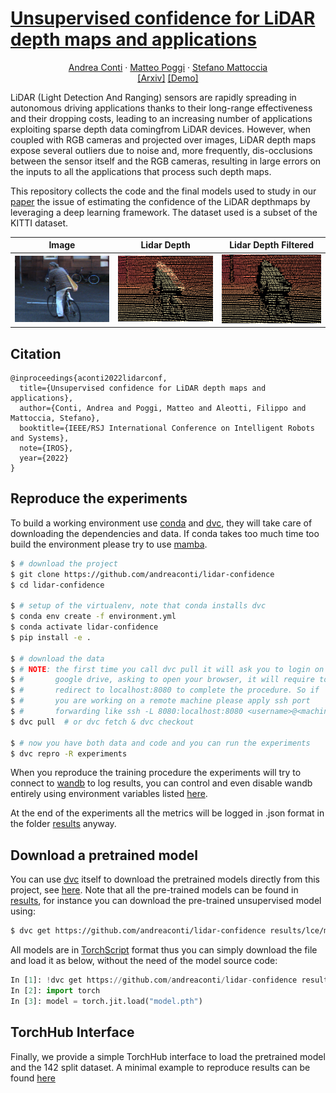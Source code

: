 # [Unsupervised confidence for LiDAR depth maps and applications](https://arxiv.org/pdf/2210.03118.pdf)


<p>
<div style="text-align: center;">
    <a href="https://andreaconti.github.io">Andrea Conti</a>
    &middot;
    <a href="https://mattpoggi.github.io">Matteo Poggi</a>
    &middot;
    <a href="http://vision.deis.unibo.it/~smatt/Site/Home.html">Stefano Mattoccia</a>
</div>
<div style="text-align: center;">
    <a href="https://arxiv.org/pdf/2210.03118.pdf">[Arxiv]</a>
    <a href="https://github.com/andreaconti/lidar-confidence/blob/master/torchhub-example.ipynb">[Demo]</a>
</div>
</p>

LiDAR (Light Detection And Ranging) sensors are rapidly spreading in autonomous driving applications thanks to their long-range effectiveness and their dropping costs, leading  to  an  increasing  number  of  applications  exploiting  sparse  depth  data  comingfrom LiDAR devices.  However, when coupled with RGB cameras and projected over images, LiDAR depth maps expose several outliers due to noise and, more frequently, dis-occlusions between the sensor itself and the RGB cameras, resulting in large errors on the inputs to all the applications that process such depth maps.

This repository collects the code and the final models used to study in our [paper](https://arxiv.org/pdf/2210.03118.pdf) the issue of estimating the confidence of the LiDAR depthmaps by leveraging a deep learning framework. The dataset used is a subset of the KITTI dataset.

|                                              Image                                               |                                           Lidar Depth                                            |                                                 Lidar Depth Filtered                                                 |
| :----------------------------------------------------------------------------------------------: | :----------------------------------------------------------------------------------------------: | :------------------------------------------------------------------------------------------------------------------: |
| ![image](https://github.com/andreaconti/lidar-confidence/blob/master/resources/teaser/image.png) | ![lidar](https://github.com/andreaconti/lidar-confidence/blob/master/resources/teaser/lidar.png) | ![lidar confidence](https://github.com/andreaconti/lidar-confidence/blob/master/resources/teaser/lidar_filtered.png) |

## Citation

```
@inproceedings{aconti2022lidarconf,
  title={Unsupervised confidence for LiDAR depth maps and applications},
  author={Conti, Andrea and Poggi, Matteo and Aleotti, Filippo and Mattoccia, Stefano},
  booktitle={IEEE/RSJ International Conference on Intelligent Robots and Systems},
  note={IROS},
  year={2022}
}
```

## Reproduce the experiments

To build a working environment use [conda](https://docs.conda.io/en/latest/) and
[dvc](https://dvc.org), they will take care of downloading the dependencies and
data. If conda takes too much time too build the environment please try to use
[mamba](https://mamba.readthedocs.io/en/latest/user_guide/mamba.html).

```bash
$ # download the project
$ git clone https://github.com/andreaconti/lidar-confidence
$ cd lidar-confidence

$ # setup of the virtualenv, note that conda installs dvc
$ conda env create -f environment.yml
$ conda activate lidar-confidence
$ pip install -e .

$ # download the data
$ # NOTE: the first time you call dvc pull it will ask you to login on
$ #       google drive, asking to open your browser, it will require to
$ #       redirect to localhost:8080 to complete the procedure. So if
$ #       you are working on a remote machine please apply ssh port
$ #       forwarding like ssh -L 8080:localhost:8080 <username>@<machine>
$ dvc pull  # or dvc fetch & dvc checkout

$ # now you have both data and code and you can run the experiments
$ dvc repro -R experiments
```

When you reproduce the training procedure the experiments will try to connect to
[wandb](https://wandb.ai) to log results, you can control and even disable wandb
entirely using environment variables listed
[here](https://docs.wandb.ai/library/environment-variables).

At the end of the experiments all the metrics will be logged in .json format in
the folder [results](https://github.com/andreaconti/lidar-confidence/tree/master/results)
anyway.

## Download a pretrained model

You can use [dvc](https://dvc.org) itself to download the pretrained models
directly from this project, see [here](https://dvc.org/doc/start/data-and-model-access).
Note that all the pre-trained models can be found
in [results](https://github.com/andreaconti/lidar-confidence/tree/master/results), for
instance you can download the pre-trained unsupervised model using:

```bash
$ dvc get https://github.com/andreaconti/lidar-confidence results/lce/model.pth
```

All models are in [TorchScript](https://pytorch.org/docs/stable/jit.html) format
thus you can simply download the file and load it as below, without the need of
the model source code:

```python
In [1]: !dvc get https://github.com/andreaconti/lidar-confidence results/lce/model.pth
In [2]: import torch
In [3]: model = torch.jit.load("model.pth")
```

## TorchHub Interface

Finally, we provide a simple TorchHub interface to load the pretrained model and the 142 split dataset. A minimal example to reproduce results can be found [here](https://github.com/andreaconti/lidar-confidence/blob/master/torchhub-example.ipynb)
